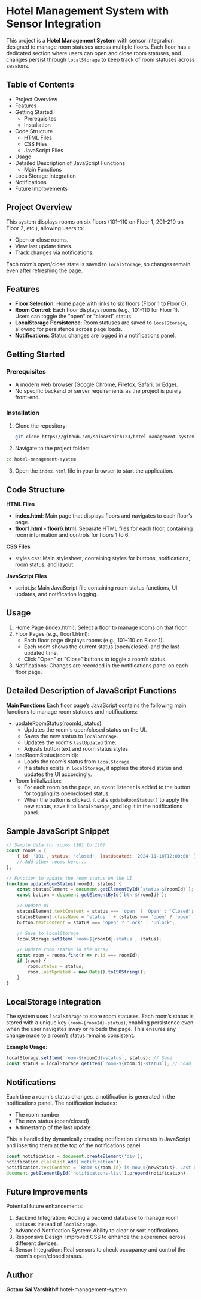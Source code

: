 # Hotel Management System with Sensor Integration

This project is a **Hotel Management System** with sensor integration designed to manage room statuses across multiple floors. Each floor has a dedicated section where users can open and close room statuses, and changes persist through `localStorage` to keep track of room statuses across sessions.

## Table of Contents
- Project Overview
- Features
- Getting Started
  - Prerequisites
  - Installation
- Code Structure
  - HTML Files
  - CSS Files
  - JavaScript Files
- Usage
- Detailed Description of JavaScript Functions
  - Main Functions
- LocalStorage Integration
- Notifications
- Future Improvements

## Project Overview

This system displays rooms on six floors (101–110 on Floor 1, 201–210 on Floor 2, etc.), allowing users to:
- Open or close rooms.
- View last update times.
- Track changes via notifications.

Each room’s open/close state is saved to `localStorage`, so changes remain even after refreshing the page.

## Features

- **Floor Selection**: Home page with links to six floors (Floor 1 to Floor 6).
- **Room Control**: Each floor displays rooms (e.g., 101-110 for Floor 1). Users can toggle the "open" or "closed" status.
- **LocalStorage Persistence**: Room statuses are saved to `localStorage`, allowing for persistence across page loads.
- **Notifications**: Status changes are logged in a notifications panel.

## Getting Started

### Prerequisites

- A modern web browser (Google Chrome, Firefox, Safari, or Edge).
- No specific backend or server requirements as the project is purely front-end.

### Installation

1. Clone the repository:
   ```bash
   git clone https://github.com/saivarshith123/hotel-management-system.git
   ```
2. Navigate to the project folder:
  ```bash
  cd hotel-management-system
  ```
3. Open the `index.html` file in your browser to start the application.

## Code Structure 

**HTML Files**
- **index.html**: Main page that displays floors and navigates to each floor’s page.
- **floor1.html - floor6.html**: Separate HTML files for each floor, containing room information and controls for floors 1 to 6.

**CSS Files**
- styles.css: Main stylesheet, containing styles for buttons, notifications, room status, and layout.

**JavaScript Files**
- script.js: Main JavaScript file containing room status functions, UI updates, and notification logging.

## Usage
1. Home Page (index.html): Select a floor to manage rooms on that floor.
2. Floor Pages (e.g., floor1.html):
    - Each floor page displays rooms (e.g., 101–110 on Floor 1).
    - Each room shows the current status (open/closed) and the last updated time.
    - Click "Open" or "Close" buttons to toggle a room’s status.
3. Notifications: Changes are recorded in the notifications panel on each floor page.

## Detailed Description of JavaScript Functions

**Main Functions**
Each floor page’s JavaScript contains the following main functions to manage room statuses and notifications:
- updateRoomStatus(roomId, status):
    - Updates the room's open/closed status on the UI.
    - Saves the new status to `localStorage`.
    - Updates the room’s `lastUpdated` time.
    - Adjusts button text and room status styles.
- loadRoomStatus(roomId):
    - Loads the room’s status from `localStorage`.
    - If a status exists in `localStorage`, it applies the stored status and updates the UI accordingly.
- Room Initialization:
    - For each room on the page, an event listener is added to the button for toggling its open/closed status.
    - When the button is clicked, it calls `updateRoomStatus()` to apply the new status, save it to `localStorage`, and log it in the notifications panel.
## Sample JavaScript Snippet
```javascript
// Sample data for rooms (101 to 110)
const rooms = [
    { id: '101', status: 'closed', lastUpdated: '2024-11-10T12:00:00' },
    // Add other rooms here...
];

// Function to update the room status on the UI
function updateRoomStatus(roomId, status) {
    const statusElement = document.getElementById(`status-${roomId}`);
    const button = document.getElementById(`btn-${roomId}`);

    // Update UI
    statusElement.textContent = status === 'open' ? 'Open' : 'Closed';
    statusElement.className = 'status ' + (status === 'open' ? 'open' : 'closed');
    button.textContent = status === 'open' ? 'Lock' : 'Unlock';

    // Save to localStorage
    localStorage.setItem(`room-${roomId}-status`, status);

    // Update room status in the array
    const room = rooms.find(r => r.id === roomId);
    if (room) {
        room.status = status;
        room.lastUpdated = new Date().toISOString();
    }
}
```
## LocalStorage Integration
The system uses `localStorage` to store room statuses. Each room’s status is stored with a unique key (`room-{roomId}-status`), enabling persistence even when the user navigates away or reloads the page. This ensures any change made to a room’s status remains consistent.

**Example Usage:**
```javascript
localStorage.setItem(`room-${roomId}-status`, status); // Save
const status = localStorage.getItem(`room-${roomId}-status`); // Load
```
## Notifications
Each time a room's status changes, a notification is generated in the notifications panel. The notification includes:
- The room number
- The new status (open/closed)
- A timestamp of the last update

This is handled by dynamically creating notification elements in JavaScript and inserting them at the top of the notifications panel.
```javascript
const notification = document.createElement('div');
notification.classList.add('notification');
notification.textContent = `Room ${room.id} is now ${newStatus}. Last updated at ${new Date().toISOString()}.`;
document.getElementById('notifications-list').prepend(notification);
```
## Future Improvements
Potential future enhancements:

1. Backend Integration: Adding a backend database to manage room statuses instead of `localStorage`.
2. Advanced Notification System: Ability to clear or sort notifications.
3. Responsive Design: Improved CSS to enhance the experience across different devices.
4. Sensor Integration: Real sensors to check occupancy and control the room's open/closed status.

## Author
**Gotam Sai Varshith**#   h o t e l - m a n a g e m e n t - s y s t e m  
 
